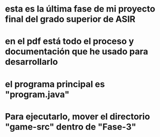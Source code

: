 # esta es la última fase de mi proyecto final del grado superior de ASIR
# en el pdf está todo el proceso y documentación que he usado para desarrollarlo
# el programa principal es "program.java"
# Para ejecutarlo, mover el directorio "game-src" dentro de "Fase-3"
